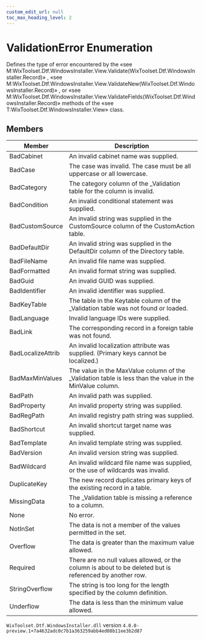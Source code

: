 ```yaml
---
custom_edit_url: null
toc_max_heading_level: 2
---
```

# ValidationError Enumeration
Defines the type of error encountered by the «see M:WixToolset.Dtf.WindowsInstaller.View.Validate(WixToolset.Dtf.WindowsInstaller.Record)» , «see M:WixToolset.Dtf.WindowsInstaller.View.ValidateNew(WixToolset.Dtf.WindowsInstaller.Record)» , or «see M:WixToolset.Dtf.WindowsInstaller.View.ValidateFields(WixToolset.Dtf.WindowsInstaller.Record)» methods of the «see T:WixToolset.Dtf.WindowsInstaller.View» class.
## Members
| Member | Description |
| ------ | ----------- |
| BadCabinet | An invalid cabinet name was supplied. |
| BadCase | The case was invalid. The case must be all uppercase or all lowercase. |
| BadCategory | The category column of the _Validation table for the column is invalid. |
| BadCondition | An invalid conditional statement was supplied. |
| BadCustomSource | An invalid string was supplied in the CustomSource column of the CustomAction table. |
| BadDefaultDir | An invalid string was supplied in the DefaultDir column of the Directory table. |
| BadFileName | An invalid file name was supplied. |
| BadFormatted | An invalid format string was supplied. |
| BadGuid | An invalid GUID was supplied. |
| BadIdentifier | An invalid identifier was supplied. |
| BadKeyTable | The table in the Keytable column of the _Validation table was not found or loaded. |
| BadLanguage | Invalid language IDs were supplied. |
| BadLink | The corresponding record in a foreign table was not found. |
| BadLocalizeAttrib | An invalid localization attribute was supplied. (Primary keys cannot be localized.) |
| BadMaxMinValues | The value in the MaxValue column of the _Validation table is less than the value in the MinValue column. |
| BadPath | An invalid path was supplied. |
| BadProperty | An invalid property string was supplied. |
| BadRegPath | An invalid registry path string was supplied. |
| BadShortcut | An invalid shortcut target name was supplied. |
| BadTemplate | An invalid template string was supplied. |
| BadVersion | An invalid version string was supplied. |
| BadWildcard | An invalid wildcard file name was supplied, or the use of wildcards was invalid. |
| DuplicateKey | The new record duplicates primary keys of the existing record in a table. |
| MissingData | The _Validation table is missing a reference to a column. |
| None | No error. |
| NotInSet | The data is not a member of the values permitted in the set. |
| Overflow | The data is greater than the maximum value allowed. |
| Required | There are no null values allowed, or the column is about to be deleted but is referenced by another row. |
| StringOverflow | The string is too long for the length specified by the column definition. |
| Underflow | The data is less than the minimum value allowed. |
`WixToolset.Dtf.WindowsInstaller.dll` version `4.0.0-preview.1+7a4632adc0c7b1a363259abb4ed08b11ee3b2d87`
